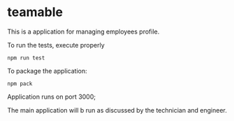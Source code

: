 # teamable
This is a application for managing employees profile.

To run the tests, execute properly

    npm run test

To package the application:

    npm pack

Application runs on port 3000;

The main application will b run as discussed by the technician and engineer.
